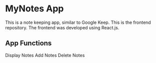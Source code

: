 # MyNotes App

This is a note keeping app, similar to Google Keep.
This is the frontend repository. The frontend was developed using React.js.

## App Functions

Display Notes
Add Notes
Delete Notes
